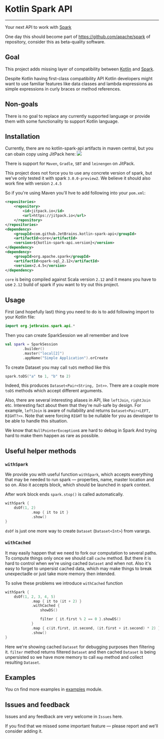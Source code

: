 # Kotlin Spark API

---

Your next API to work with  [Spark](https://spark.apache.org/)

One day this should become part of https://github.com/apache/spark of repository, consider this as beta-quality software.

## Goal

This project adds missing layer of compatibility between [Kotlin](https://kotlinlang.org/) and [Spark](https://spark.apache.org/).

Despite Kotlin having first-class compatibility API Kotlin developers might want to use familiar features like data 
classes and lambda expressions as simple expressions in curly braces or method references.

## Non-goals

There is no goal to replace any currently supported language or provide them with some functionality to support Kotlin 
language.

## Installation

Currently, there are no kotlin-spark-api artifacts in maven central, but you can obain copy using JitPack here: 
[![](https://jitpack.io/v/JetBrains/kotlin-spark-api.svg)](https://jitpack.io/#JetBrains/kotlin-spark-api)

There is support for `Maven`, `Gradle`, `SBT` and `leinengen` on JitPack.

This project does not force you to use any concrete version of spark, but we've only tested it with spark `3.0.0-preview2`.
We believe it should also work fine with version `2.4.5`

So if you're using Maven you'll hve to add following into your `pom.xml`:

```xml
<repositories>
    <repository>
        <id>jitpack.io</id>
        <url>https://jitpack.io</url>
    </repository>
</repositories>
<dependency>
    <groupId>com.github.JetBrains.kotlin-spark-api</groupId>
    <artifactId>core</artifactId>
    <version>${kotlin-spark-api.version}</version>
</dependency>
<dependency>
    <groupId>org.apache.spark</groupId>
    <artifactId>spark-sql_2.12</artifactId>
    <version>2.4.5</version>
</dependency>
```

`core` is being compiled against Scala version `2.12` and it means you have to use `2.12` build of spark if you want to 
try out this project.

## Usage

First (and hopefully last) thing you need to do is to add following import to your Kotlin file:

```kotlin
import org.jetbrains.spark.api.*
```

Then you can create SparkSession we all remember and love

```kotlin
val spark = SparkSession
        .builder()
        .master("local[2]")
        .appName("Simple Application").orCreate

```

To create Dataset you may call `toDS` method like this

```kotlin
spark.toDS("a" to 1, "b" to 2)
```

Indeed, this produces `Dataset<Pair<String, Int>>`. There are a couple more `toDS` methods which accept different arguments.

Also, there are several interesting aliases in API, like `leftJoin`, `rightJoin` etc.
Interesting fact about them that they're null-safe by design. For example, `leftJoin` is aware of nullability and returns 
`Dataset<Pair<LEFT, RIGHT?>>`.
Note that were forcing `RIGHT` to be nullable for you as developer to be able to handle this situation.

We know that `NullPointerException`s are hard to debug in Spark And trying hard to make them happen as rare as possible.

## Useful helper methods

### `withSpark`

We provide you with useful function `withSpark`, which accepts everything that may be needed to run spark — properties, 
name, master location and so on. Also it accepts block, which should be launched in spark context.

After work block ends `spark.stop()` is called automatically.

```kotlin
withSpark {
    dsOf(1, 2)
            .map { it to it }
            .show()
}
```

`dsOf` is just one more way to create `Dataset` (`Dataset<Int>`) from varargs.

### `withCached`

It may easily happen that we need to fork our computation to several paths. To compute things only once we should call `cache`
method. But there it is hard to control when we're using cached `Dataset` and when not.
Also it's easy to forget to unpersist cached data, which may make things to break unexpectadle or just take more memory
then intended.

To solve these problems we introduce `withCached` function

```kotlin
withSpark {
    dsOf(1, 2, 3, 4, 5)
            .map { it to (it + 2) }
            .withCached {
                showDS()

                filter { it.first % 2 == 0 }.showDS()
            }
            .map { c(it.first, it.second, (it.first + it.second) * 2) }
            .show()
}
```

Here we're showing cached `Dataset` for debugging purposes then filtering it. `filter` method returns filtered `Dataset` 
and then cached `Dataset` is being unpersisted so we have more memory to call `map` method and collect resulting `Dataset`.

## Examples

You cn find more examples in [examples](https://github.com/JetBrains/kotlin-spark-api/tree/master/examples/src/main/kotlin/org/jetbrains/spark/api/examples) module.

## Issues and feedback

Issues and any feedback are very welcome in `Issues` here.

If you find that we missed some important feature — please report and we'll consider adding it.